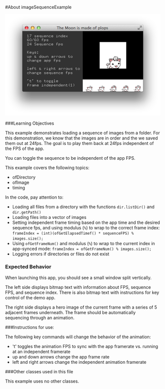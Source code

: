#About imageSequenceExample

![Screenshot of imageSequenceExample](imageSequenceExample.png)


###Learning Objectives

This example demonstrates loading a sequence of images from a folder. For this demonstration, we know that the images are in order and the we saved them out at 24fps. The goal is to play them back at 24fps independent of the FPS of the app.
 
You can toggle the sequence to be independent of the app FPS.

This example covers the following topics:

* ofDirectory
* ofImage
* timing

In the code, pay attention to: 

* Loading all files from a directory with the functions ```dir.listDir()``` and ```dir.getPath()```
* Loading files into a vector of images 
* Setting independent frame timing based on the app time and the desired sequence fps, and using modulus (```%```) to wrap to the correct frame index:  ```frameIndex = (int)(ofGetElapsedTimef() * sequenceFPS) % images.size();```
* Using ```ofGetFrameNum()``` and modulus (```%```) to wrap to the current index in app-synced mode: ```frameIndex = ofGetFrameNum() % images.size();```
* Logging errors if directories or files do not exist


### Expected Behavior

When launching this app, you should see a small window split vertically. 

The left side displays bitmap text with information about FPS, sequence FPS, and sequence index. There is also bitmap text with instructions for key control of the demo app.

The right side displays a hero image of the current frame with a series of 5 adjacent frames underneath. The frame should be automatically sequencing through an animation.

###Instructions for use:

The following key commands will change the behavior of the animation:

* 't' toggles the animation FPS to sync with the app framerate vs. running at an independent framerate
* up and down arrows change the app frame rate
* left and right arrows change the independent animation framerate

###Other classes used in this file

This example uses no other classes.